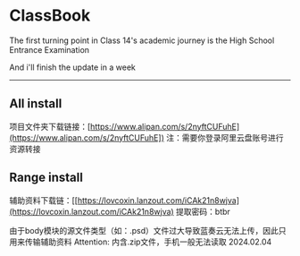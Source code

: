 # ClassBook
The first turning point in Class 14's academic journey is the High School Entrance Examination

And i'll finish the update in a week

---
## All install
项目文件夹下载链接：[https://www.alipan.com/s/2nyftCUFuhE](https://www.alipan.com/s/2nyftCUFuhE])
注：需要你登录阿里云盘账号进行资源转接

## Range install
辅助资料下载链：[[https://lovcoxin.lanzout.com/iCAk21n8wjva](https://lovcoxin.lanzout.com/iCAk21n8wjva)
提取密码：btbr

由于body模块的源文件类型（如：.psd）文件过大导致蓝奏云无法上传，因此只用来传输辅助资料
Attention: 内含.zip文件，手机一般无法读取
2024.02.04


